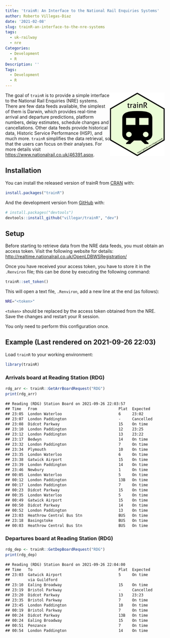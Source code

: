 ```yaml
---
title: 'trainR: An Interface to the National Rail Enquiries Systems'
author: Roberto Villegas-Diaz
date: '2021-02-08'
slug: trainR-an-interface-to-the-nre-systems
tags:
  - uk-railway
  - nre
Categories:
  - Development
  - R
Description: ''
Tags:
  - Development
  - R
---
```


<img src="https://raw.githubusercontent.com/villegar/trainR/main/inst/images/logo.png" alt="logo" align="right" height=200px/>

The goal of `trainR` is to provide a simple interface to the 
National Rail Enquiries (NRE) systems. There are few data feeds 
available, the simplest of them is Darwin, which provides real-time 
arrival and departure predictions, platform numbers, delay estimates, 
schedule changes and cancellations. Other data feeds provide historical 
data, Historic Service Performance (HSP), and much more. `trainR` 
simplifies the data retrieval, so that the users can focus on their 
analyses. For more details visit 
https://www.nationalrail.co.uk/46391.aspx.

## Installation

You can install the released version of trainR from [CRAN](https://CRAN.R-project.org) with:

``` r
install.packages("trainR")
```

And the development version from [GitHub](https://github.com/) with:

``` r
# install.packages("devtools")
devtools::install_github("villegar/trainR", "dev")
```

## Setup
Before starting to retrieve data from the NRE data feeds, you must obtain an access token. 
Visit the following website for details: http://realtime.nationalrail.co.uk/OpenLDBWSRegistration/

Once you have received your access token, you have to store it in the `.Renviron` file; this can be 
done by executing the following command:


```r
trainR::set_token()
```

This will open a text file, `.Renviron`, add a new line at the end (as follows):

```bash
NRE="<token>"
```

`<token>` should be replaced by the access token obtained from the NRE. Save the changes and restart 
your R session.

You only need to perform this configuration once.

## Example (Last rendered on 2021-09-26 22:03)

Load `trainR` to your working environment:

```r
library(trainR)
```

### Arrivals board at Reading Station (RDG)


```r
rdg_arr <- trainR::GetArrBoardRequest("RDG")
print(rdg_arr)
```

```
## Reading (RDG) Station Board on 2021-09-26 22:03:57
## Time   From                                    Plat  Expected
## 23:05  London Waterloo                         6     23:02
## 23:07  London Paddington                       -     Cancelled
## 23:08  Didcot Parkway                          15    On time
## 23:10  London Paddington                       12    23:25
## 23:12  London Paddington                       13    23:22
## 23:17  Bedwyn                                  14    On time
## 23:32  London Paddington                       7     On time
## 23:34  Plymouth                                10    On time
## 23:35  London Waterloo                         6     On time
## 23:38  Gatwick Airport                         15    On time
## 23:39  London Paddington                       14    On time
## 23:46  Newbury                                 1     On time
## 00:05  London Waterloo                         5     On time
## 00:12  London Paddington                       13B   On time
## 00:17  London Paddington                       7     On time
## 00:23  Didcot Parkway                          15    On time
## 00:35  London Waterloo                         5     On time
## 00:49  Gatwick Airport                         15    On time
## 00:50  Didcot Parkway                          14    On time
## 00:52  London Paddington                       13    On time
## 23:03  Heathrow Central Bus Stn                BUS   On time
## 23:18  Basingstoke                             BUS   On time
## 00:03  Heathrow Central Bus Stn                BUS   On time
```

### Departures board at Reading Station (RDG)


```r
rdg_dep <- trainR::GetDepBoardRequest("RDG")
print(rdg_dep)
```

```
## Reading (RDG) Station Board on 2021-09-26 22:04:00
## Time   To                                      Plat  Expected
## 23:03  Gatwick Airport                         5     On time
##        via Guildford                           
## 23:10  Ealing Broadway                         15    On time
## 23:19  Bristol Parkway                         -     Cancelled
## 23:20  Didcot Parkway                          13    23:23
## 23:35  Bristol Parkway                         7     On time
## 23:45  London Paddington                       10    On time
## 00:19  Bristol Parkway                         7     On time
## 00:24  Didcot Parkway                          13B   On time
## 00:24  Ealing Broadway                         15    On time
## 00:51  Penzance                                7     On time
## 00:54  London Paddington                       14    On time
```
